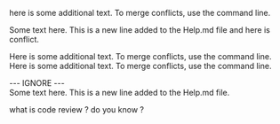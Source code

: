 here is some additional text. To merge conflicts, use the command line.

Some text here. This is a new line added to the Help.md file and here is conflict.

Here is some additional text. To merge conflicts, use the command line.
Here is some additional text. To merge conflicts, use the command line.

--- IGNORE ---  
Some text here. This is a new line added to the Help.md file.


what is code review ? do you know ? 
